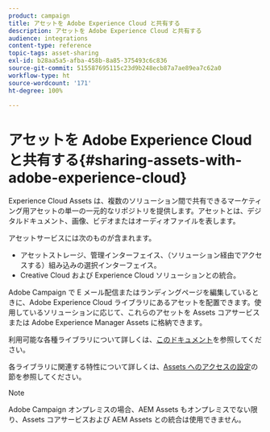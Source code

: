 ```yaml
---
product: campaign
title: アセットを Adobe Experience Cloud と共有する
description: アセットを Adobe Experience Cloud と共有する
audience: integrations
content-type: reference
topic-tags: asset-sharing
exl-id: b28aa5a5-afba-458b-8a85-375493c6c836
source-git-commit: 515587695115c23d9b248ecb87a7ae89ea7c62a0
workflow-type: ht
source-wordcount: '171'
ht-degree: 100%

---
```


# アセットを Adobe Experience Cloud と共有する{#sharing-assets-with-adobe-experience-cloud}

Experience Cloud Assets は、複数のソリューション間で共有できるマーケティング用アセットの単一の一元的なリポジトリを提供します。アセットとは、デジタルドキュメント、画像、ビデオまたはオーディオファイルを表します。

アセットサービスには次のものが含まれます。

* アセットストレージ、管理インターフェイス、（ソリューション経由でアクセスする）組み込みの選択インターフェイス。
* Creative Cloud および Experience Cloud ソリューションとの統合。

Adobe Campaign で E メール配信またはランディングページを編集しているときに、Adobe Experience Cloud ライブラリにあるアセットを配置できます。使用しているソリューションに応じて、これらのアセットを Assets コアサービスまたは Adobe Experience Manager Assets に格納できます。

利用可能な各種ライブラリについて詳しくは、[このドキュメント](https://experienceleague.adobe.com/docs/core-services/interface/assets/experience-cloud-assets.html?lang=ja)を参照してください。

各ライブラリに関連する特性について詳しくは、[Assets へのアクセスの設定](../../integrations/using/configuring-access-to-assets.md)の節を参照してください。

>[!NOTE]
>
>Adobe Campaign オンプレミスの場合、AEM Assets もオンプレミスでない限り、Assets コアサービスおよび AEM Assets との統合は使用できません。
